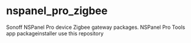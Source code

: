 # nspanel_pro_zigbee
Sonoff NSPanel Pro device Zigbee gateway packages. NSPanel Pro Tools app packageinstaller use this repository
